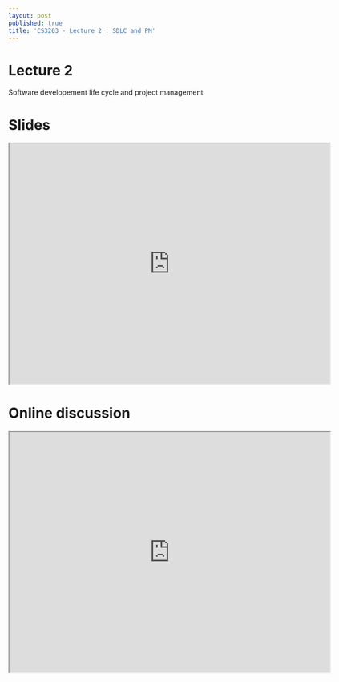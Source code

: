 ```yaml
---
layout: post
published: true
title: 'CS3203 - Lecture 2 : SDLC and PM'
---
```

# Lecture 2
Software developement life cycle and project management

# Slides

<iframe src="https://drive.google.com/file/d/1O1ius-VzH4Wh2bsXFOERj-z49Hr7hBjd/preview" width="640" height="480"></iframe>

# Online discussion
<iframe src="https://drive.google.com/file/d/1Kso8YD2VVdpSqOUnoP6vBiWR0LJmo1Lh/preview" width="640" height="480"></iframe>
